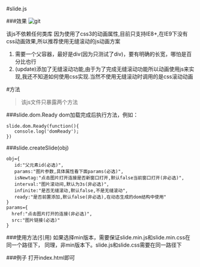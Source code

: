 #slide.js

###效果
![git](https://raw.githubusercontent.com/LelesBox/slide.js/master/slide.gif)

该js不依赖任何类库
因为使用了css3的动画属性,目前只支持IE8+,在IE9下没有css动画效果,所以推荐使用无缝滚动的js动画方案

1. 需要一个父容器，最好是div(因为只测试了div)，要有明确的长宽，哪怕是百分比也行
2. (update)添加了无缝滚动功能,由于为了完成无缝滚动功能所以动画使用js来实现,我还不知道如何使用css实现.当然不使用无缝滚动时调用的是css滚动动画

#方法
>该js文件只暴露两个方法

###slide.dom.Ready
dom加载完成后执行方法，例如：
```
slide.dom.Ready(function(){
   console.log('domReady');
})
```

###slide.createSlide(obj)
```
obj={
   id:"父元素id(必选)",
   params:"图片参数,具体属性看下面params(必选)",
   isNewtag:"点击图片打开连接是否新窗口打开,默认false当前窗口打开(非必选)",
   interval:"图片滚动间,默认为3s(非必选)",
   infinite:"是否无缝滚动,默认false,不是无缝滚动",
   ready:"是否前置添加,默认false(非必选),在动态生成的dom结构中使用"
}
params={
  href:"点击图片打开的连接(非必选)",
  src:"图片链接(必选)"
}
```
###使用方法(引用)
如果选择min版本，需要保证slide.min.js和slide.min.css在同一个路径下，
同理，非min版本下。slide.js和slide.css需要在同一路径下

###例子
打开index.html即可



